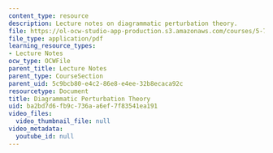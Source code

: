 ```yaml
---
content_type: resource
description: Lecture notes on diagrammatic perturbation theory.
file: https://ol-ocw-studio-app-production.s3.amazonaws.com/courses/5-74-introductory-quantum-mechanics-ii-spring-2009/ba2bd7d6fb9c736aa6ef7f83541ea191_MIT5_74s09_lec14.pdf
file_type: application/pdf
learning_resource_types:
- Lecture Notes
ocw_type: OCWFile
parent_title: Lecture Notes
parent_type: CourseSection
parent_uid: 5c9bcb80-e4c2-86e8-e4ee-32b8ecaca92c
resourcetype: Document
title: Diagrammatic Perturbation Theory
uid: ba2bd7d6-fb9c-736a-a6ef-7f83541ea191
video_files:
  video_thumbnail_file: null
video_metadata:
  youtube_id: null
---
```

